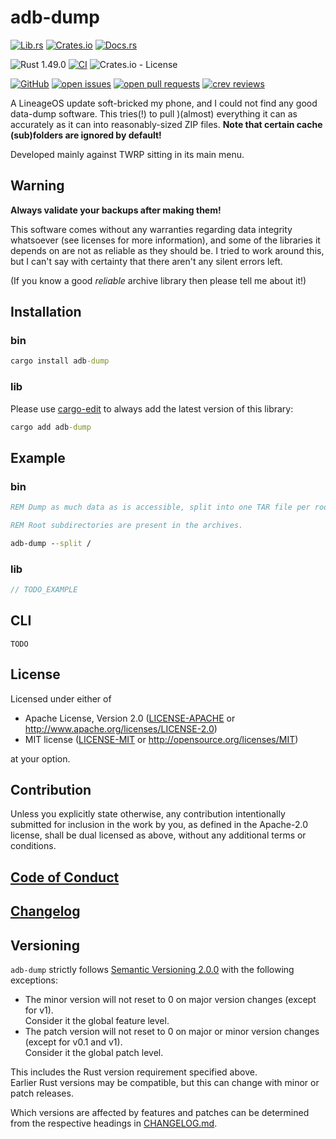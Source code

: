 # adb-dump

<!-- markdownlint-disable no-duplicate-heading -->

[![Lib.rs](https://img.shields.io/badge/Lib.rs-*-84f)](https://lib.rs/crates/adb-dump)
[![Crates.io](https://img.shields.io/crates/v/adb-dump)](https://crates.io/crates/adb-dump)
[![Docs.rs](https://docs.rs/adb-dump/badge.svg)](https://docs.rs/crates/adb-dump)

![Rust 1.49.0](https://img.shields.io/static/v1?logo=Rust&label=&message=1.49.0&color=grey)
[![CI](https://github.com/Tamschi/adb-dump/workflows/CI/badge.svg?branch=develop)](https://github.com/Tamschi/adb-dump/actions?query=workflow%3ACI+branch%3Adevelop)
![Crates.io - License](https://img.shields.io/crates/l/adb-dump/0.0.1)

[![GitHub](https://img.shields.io/static/v1?logo=GitHub&label=&message=%20&color=grey)](https://github.com/Tamschi/adb-dump)
[![open issues](https://img.shields.io/github/issues-raw/Tamschi/adb-dump)](https://github.com/Tamschi/adb-dump/issues)
[![open pull requests](https://img.shields.io/github/issues-pr-raw/Tamschi/adb-dump)](https://github.com/Tamschi/adb-dump/pulls)
[![crev reviews](https://web.crev.dev/rust-reviews/badge/crev_count/adb-dump.svg)](https://web.crev.dev/rust-reviews/crate/adb-dump/)

A LineageOS update soft-bricked my phone, and I could not find any good data-dump software. This tries(!) to pull )(almost) everything it can as accurately as it can into reasonably-sized ZIP files. **Note that certain cache (sub)folders are ignored by default!**

Developed mainly against TWRP sitting in its main menu.

## Warning

**Always validate your backups after making them!**

This software comes without any warranties regarding data integrity whatsoever (see licenses for more information), and some of the libraries it depends on are not as reliable as they should be. I tried to work around this, but I can't say with certainty that there aren't any silent errors left.

(If you know a good *reliable* archive library then please tell me about it!)

## Installation

### bin

```cmd
cargo install adb-dump
```

### lib

Please use [cargo-edit](https://crates.io/crates/cargo-edit) to always add the latest version of this library:

```cmd
cargo add adb-dump
```

## Example

### bin

```cmd
REM Dump as much data as is accessible, split into one TAR file per root subdirectory + one for files in the root subdirectory (as adb-dump_root).

REM Root subdirectories are present in the archives.

adb-dump --split /
```

### lib

```rust
// TODO_EXAMPLE
```

## CLI

```text
TODO
```

## License

Licensed under either of

* Apache License, Version 2.0
   ([LICENSE-APACHE](LICENSE-APACHE) or <http://www.apache.org/licenses/LICENSE-2.0>)
* MIT license
   ([LICENSE-MIT](LICENSE-MIT) or <http://opensource.org/licenses/MIT>)

at your option.

## Contribution

Unless you explicitly state otherwise, any contribution intentionally submitted
for inclusion in the work by you, as defined in the Apache-2.0 license, shall be
dual licensed as above, without any additional terms or conditions.

## [Code of Conduct](CODE_OF_CONDUCT.md)

## [Changelog](CHANGELOG.md)

## Versioning

`adb-dump` strictly follows [Semantic Versioning 2.0.0](https://semver.org/spec/v2.0.0.html) with the following exceptions:

* The minor version will not reset to 0 on major version changes (except for v1).  
Consider it the global feature level.
* The patch version will not reset to 0 on major or minor version changes (except for v0.1 and v1).  
Consider it the global patch level.

This includes the Rust version requirement specified above.  
Earlier Rust versions may be compatible, but this can change with minor or patch releases.

Which versions are affected by features and patches can be determined from the respective headings in [CHANGELOG.md](CHANGELOG.md).
